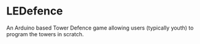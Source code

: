 # LEDefence
An Arduino based Tower Defence game allowing users (typically youth) to program the towers in scratch.
